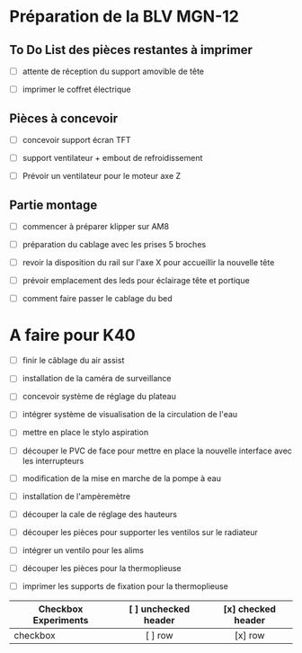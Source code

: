 # Préparation de la BLV MGN-12

## To Do List des pièces restantes à imprimer

- [ ] attente de réception du support amovible de tête
- [ ] imprimer le coffret électrique


## Pièces à concevoir

- [ ] concevoir support écran TFT
- [ ] support ventilateur + embout de refroidissement
- [ ] Prévoir un ventilateur pour le moteur axe Z


## Partie montage

- [ ] commencer à préparer klipper sur AM8
- [ ] préparation du cablage avec les prises 5 broches
- [ ] revoir la disposition du rail sur l'axe X pour accueillir la nouvelle tête
- [ ] prévoir emplacement des leds pour éclairage tête et portique
- [ ] comment faire passer le cablage du bed



# A faire pour K40

- [ ] finir le câblage du air assist
- [ ] installation de la caméra de surveillance
- [ ] concevoir système de réglage du plateau
- [ ] intégrer système de visualisation de la circulation de l'eau
- [ ] mettre en place le stylo aspiration
- [ ] découper le PVC de face pour mettre en place la nouvelle interface avec les interrupteurs
- [ ] modification de la mise en marche de la pompe à eau
- [ ] installation de l'ampèremètre
- [ ] découper la cale de réglage des hauteurs
- [ ] découper les pièces pour supporter les ventilos sur le radiateur
- [ ] intégrer un ventilo pour les alims
- [ ] découper les pièces pour la thermoplieuse
- [ ] imprimer les supports de fixation pour la thermoplieuse


| Checkbox Experiments | [ ] unchecked header  | [x] checked header  |
| ---------------------|:---------------------:|:-------------------:|
| checkbox             | [ ] row               | [x] row             |
